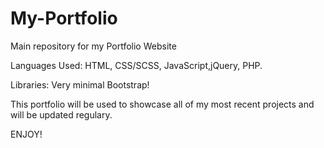 # My-Portfolio
Main repository for my Portfolio Website

Languages Used: 
HTML, CSS/SCSS, JavaScript,jQuery, PHP.

Libraries:
Very minimal Bootstrap! 

This portfolio will be used to showcase all of my most recent projects and will be updated regulary.


ENJOY!
